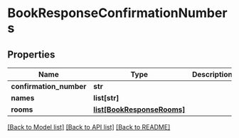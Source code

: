 # BookResponseConfirmationNumbers

## Properties
Name | Type | Description | Notes
------------ | ------------- | ------------- | -------------
**confirmation_number** | **str** |  | [optional] 
**names** | **list[str]** |  | [optional] 
**rooms** | [**list[BookResponseRooms]**](BookResponseRooms.md) |  | [optional] 

[[Back to Model list]](../README.md#documentation-for-models) [[Back to API list]](../README.md#documentation-for-api-endpoints) [[Back to README]](../README.md)


